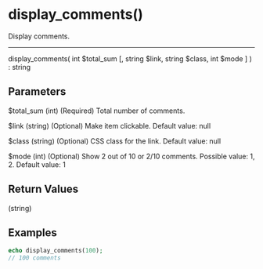 # display_comments()

Display comments.

---

display_comments( int $total_sum [, string $link, string $class, int $mode ] ) : string

## Parameters

$total_sum (int) (Required) Total number of comments.

$link (string) (Optional) Make item clickable. Default value: null

$class (string) (Optional) CSS class for the link. Default value: null

$mode (int) (Optional) Show 2 out of 10 or 2/10 comments. Possible value: 1, 2. Default value: 1

## Return Values

(string)

## Examples

```php
echo display_comments(100);
// 100 comments
```
